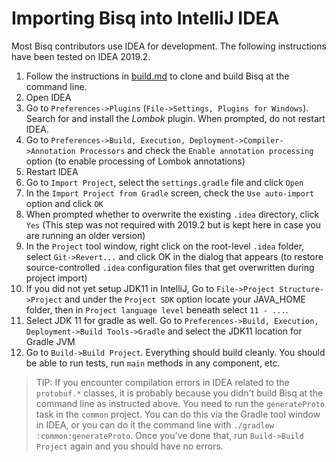 # Importing Bisq into IntelliJ IDEA

Most Bisq contributors use IDEA for development. The following instructions have been tested on IDEA 2019.2.

 1. Follow the instructions in [build.md](build.md) to clone and build Bisq at the command line.
 1. Open IDEA
 1. Go to `Preferences->Plugins` (`File->Settings, Plugins for Windows`). Search for and install the _Lombok_ plugin. When prompted, do not restart IDEA.
 1. Go to `Preferences->Build, Execution, Deployment->Compiler->Annotation Processors` and check the `Enable annotation processing` option (to enable processing of Lombok annotations)
 1. Restart IDEA
 1. Go to `Import Project`, select the `settings.gradle` file and click `Open`
 1. In the `Import Project from Gradle` screen, check the `Use auto-import` option and click `OK`
 1. When prompted whether to overwrite the existing `.idea` directory, click `Yes` (This step was not required with 2019.2 but is kept here in case you are running an older version)
 1. In the `Project` tool window, right click on the root-level `.idea` folder, select `Git->Revert...` and click OK in the dialog that appears (to restore source-controlled `.idea` configuration files that get overwritten during project import)
 1. If you did not yet setup JDK11 in IntelliJ, Go to `File->Project Structure->Project` and under the `Project SDK` option locate your JAVA_HOME folder, then in `Project language level` beneath select `11 - ...`.
 1. Select JDK 11 for gradle as well. Go to `Preferences->Build, Execution, Deployment->Build Tools->Gradle` and select the JDK11 location for Gradle JVM
 1. Go to `Build->Build Project`. Everything should build cleanly. You should be able to run tests, run `main` methods in any component, etc.

> TIP: If you encounter compilation errors in IDEA related to the `protobuf.*` classes, it is probably because you didn't build Bisq at the command line as instructed above. You need to run the `generateProto` task in the `common` project. You can do this via the Gradle tool window in IDEA, or you can do it the command line with `./gradlew :common:generateProto`. Once you've done that, run `Build->Build Project` again and you should have no errors.
